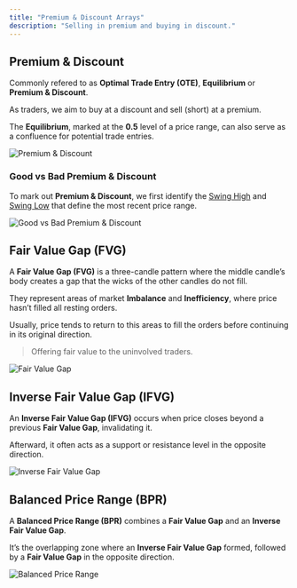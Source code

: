 ```yaml
---
title: "Premium & Discount Arrays"
description: "Selling in premium and buying in discount."
---
```


## Premium & Discount

Commonly refered to as **Optimal Trade Entry (OTE)**, **Equilibrium** or **Premium & Discount**.

As traders, we aim to buy at a discount and sell (short) at a premium.

The **Equilibrium**, marked at the **0.5** level of a price range, can also serve as a confluence for potential trade entries.

![Premium & Discount](/images/content/pd-arrays/premium-discount.png)

### Good vs Bad Premium & Discount

To mark out **Premium & Discount**, we first identify the [Swing High](/market-structure#swing-high-and-low) and [Swing Low](/market-structure#swing-high-and-low) that define the most recent price range.

![Good vs Bad Premium & Discount](/images/content/pd-arrays/premium-discount-comparison.png)

## Fair Value Gap (FVG)

A **Fair Value Gap (FVG)** is a three-candle pattern where the middle candle’s body creates a gap that the wicks of the other candles do not fill.

They represent areas of market **Imbalance** and **Inefficiency**, where price hasn’t filled all resting orders.

Usually, price tends to return to this areas to fill the orders before continuing in its original direction.

> Offering fair value to the uninvolved traders.

![Fair Value Gap](/images/content/pd-arrays/fvg.png)

## Inverse Fair Value Gap (IFVG)

An **Inverse Fair Value Gap (IFVG)** occurs when price closes beyond a previous **Fair Value Gap**, invalidating it.

Afterward, it often acts as a support or resistance level in the opposite direction.

![Inverse Fair Value Gap](/images/content/pd-arrays/ifvg.png)

## Balanced Price Range (BPR)

A **Balanced Price Range (BPR)** combines a **Fair Value Gap** and an **Inverse Fair Value Gap**.

It’s the overlapping zone where an **Inverse Fair Value Gap** formed, followed by a **Fair Value Gap** in the opposite direction.

![Balanced Price Range](/images/content/pd-arrays/bpr.png)